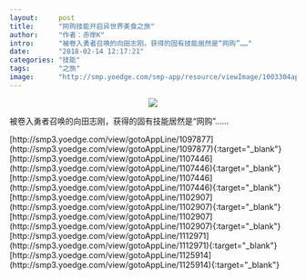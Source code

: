 ```yaml
---
layout:     post
title:      "网购技能开启异世界美食之旅"
author:     "作者：赤岸K"
intro:      "被卷入勇者召唤的向田志刚，获得的固有技能居然是“网购”……"
date:       "2018-02-14 12:17:21"
categories: "技能"
tags:       "之旅"
image:      "http://smp.yoedge.com/smp-app/resource/viewImage/1003304appline.png"
---
```

<div style="text-align: center">
<p><img src="http://smp.yoedge.com/smp-app/resource/viewImage/1003304appline.png"/></p>
</div>
<p class="post-meta">
<span>被卷入勇者召唤的向田志刚，获得的固有技能居然是“网购”……</span>
</p>
[http://smp3.yoedge.com/view/gotoAppLine/1097877](http://smp3.yoedge.com/view/gotoAppLine/1097877){:target="_blank"}
[http://smp3.yoedge.com/view/gotoAppLine/1107446](http://smp3.yoedge.com/view/gotoAppLine/1107446){:target="_blank"}
[http://smp3.yoedge.com/view/gotoAppLine/1107446](http://smp3.yoedge.com/view/gotoAppLine/1107446){:target="_blank"}
[http://smp3.yoedge.com/view/gotoAppLine/1102907](http://smp3.yoedge.com/view/gotoAppLine/1102907){:target="_blank"}
[http://smp3.yoedge.com/view/gotoAppLine/1102907](http://smp3.yoedge.com/view/gotoAppLine/1102907){:target="_blank"}
[http://smp3.yoedge.com/view/gotoAppLine/1112971](http://smp3.yoedge.com/view/gotoAppLine/1112971){:target="_blank"}
[http://smp3.yoedge.com/view/gotoAppLine/1125914](http://smp3.yoedge.com/view/gotoAppLine/1125914){:target="_blank"}


